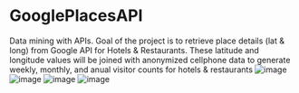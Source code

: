 # GooglePlacesAPI
Data mining with APIs. Goal of the project is to retrieve place details (lat &amp; long) from Google API for Hotels &amp; Restaurants.
These latitude and longitude values will be joined with anonymized cellphone data to generate weekly, monthly, and anual visitor counts for hotels & restaurants
![image](https://github.com/Alex-Zeo/GooglePlacesAPI/assets/6181715/533c6bec-44d3-4b74-997f-f2b99b4159f7)
![image](https://github.com/Alex-Zeo/GooglePlacesAPI/assets/6181715/719edc3e-a1e9-47f1-98ea-5658dd4f882c)
![image](https://github.com/Alex-Zeo/GooglePlacesAPI/assets/6181715/7ef4ed90-1486-4b10-b999-f4dc2fc286ec)
![image](https://github.com/Alex-Zeo/GooglePlacesAPI/assets/6181715/cbbca0a3-b761-4325-a012-1b65e57ae1f5)
